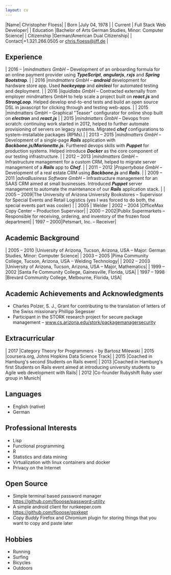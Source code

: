 ```yaml
---
layout: cv
---
```


|Name| Christopher Floess|
| Born |July 04, 1978   |
| Current | Full Stack Web Developer|
| Education	|Bachelor of Arts German Studies, Minor: Computer Science|
| Citizenship |German/American Dual Citizenship|
| Contact|+1.321.266.0505 or chris.floess@jjff.de |

## Experience

| 2016 &ndash;  |_mindmatters GmbH_ &ndash; Development of an onboarding formula for an online payment provider using _**TypeScript**_, _**angularjs**_, _**rxjs**_ and _**Spring Bootstrap**_. |
| 2016 |_mindmatters GmbH_ &ndash; _**android**_ development for hardware store app. Used _**hockeyapp**_ and _**circleci**_ for automated testing and deployment. |
| 2016 |_liquidlabs GmbH_ &ndash; Contracted externally from employer mindmatters GmbH to help scale a project built on _**react.js**_ and  _**StrongLoop**_. Helped develop end-to-end tests and build an open source DSL in javascript for clicking through and testing web-apps.  |
| 2015 |mindmatters GmbH – Graphical "Teaser" configurator for online shop built on _**electron**_ and _**react.js**_ |
| 2015 |_mindmatters GmbH_ &ndash; Devops from scratch: continuing work started in 2012, helped to further automate provisioning of servers on legacy systems. Migrated _**chef**_ configurations to system-installable packages (RPMs).|
| 2013 &ndash; 2015 |_mindmatters GmbH_ &ndash; Development of a single-page _**Rails**_ application with _**Backbone.js/Marionette.js**_. Furthered devops skills with _**Puppet**_ for production systems. Helped introduce _**Docker**_ as the core component of our testing infrastructure.  |
| 2012 &ndash; 2013 |_mindmatters GmbH_ &ndash; Infrastructure management for a custom CRM, helped to migrate server management of a _**Rails**_ app to _**Chef**_. |
| 2011 &ndash; 2012 |_Propertybase GmbH_ &ndash; Development of a real estate CRM using _**Backbone.js**_ and _**Rails**_. |
| 2009 &ndash; 2011 |_advaBusiness Software GmbH_ &ndash; Infrastructure management for an SAAS CRM aimed at small businesses. Introduced _**Puppet**_ server management to automate the maintenance of our _**Rails**_ application stack.   |
| 2005 &ndash; 2009|The University of Arizona University Bookstores &ndash; Supervisor for Special Events and Retail Logistics (yes I was forced to do both, the special events part was cooler) |
| 2005 | Welder
| 2002 &ndash; 2004 |OfficeMax Copy Center &ndash; Production Supervisor|
| 2000 &ndash; 2002|Publix Supermarkets &ndash; Responsible for receiving, ordering, and inventory of the frozen food department|
| 1997 &ndash; 2000|Petsmart, Inc. &ndash; Receiver|

## Academic Background

| 2005 &ndash; 2010 |University of Arizona, Tucson, Arizona, USA – Major: German Studies, Minor: Computer Science|
| 2003 &ndash; 2005 |Pima Community College, Tucson, Arizona, USA – Welding Technology|
| 2002 &ndash; 2003 |University of Arizona, Tucson, Arizona, USA – Major, Mathematics|
| 1999 &ndash; 2002 |Santa Fe Community College, Gainesville, Florida, USA|
| 1997 &ndash; 1998 |Brevard Community College, Melbourne, Florida, USA|

## Academic Achievements and Acknowledgments

- Charles Polzer, S. J., Grant for contributing to the translation of letters of the Swiss missionary Phillipp Segesser
- Participant in the STORK research project for secure package management – www.cs.arizona.edu/stork/packagemanagersecurity

## Extracurricular

| 2017 |Category Theory for Programmers - by Bartosz Milewski
| 2015 |coursera.org, Johns Hopkins Data Science Track|
| 2015 |Coached in Hamburg's second Students on Rails event|
| 2013 |Coached in Hamburg's first Students on Rails event aimed at introducing university students to Agile web development with Rails|
| 2012 |Co-founder Rubyshift Ruby user group in Munich|

## Languages

- English (native)
- German

## Professional Interests

- Lisp
- Functional programming
- R
- Statistics and data mining
- Virtualization with linux containers and docker
- Privacy on the Internet

## Open Source

- Simple terminal based password manager https://github.com/flooose/password-utility
- A simple android client for runkeeper.com https://github.com/flooose/gpxkept
- _Copy Buddy_ Firefox and Chromium plugin for storing things that you want to copy and paste later

## Hobbies

- Running
- Surfing
- Bicycles
- Outdoors
